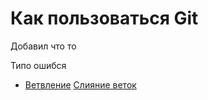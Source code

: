 # Как пользоваться Git

Добавил что то

Типо ошибся
- [Ветвление](./branch_help.md)
[Слияние веток](./merge_help.md)
